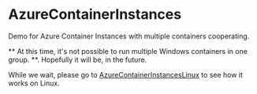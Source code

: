 # AzureContainerInstances

Demo for Azure Container Instances with multiple containers cooperating.

** At this time, it's not possible to run multiple Windows containers in one group. **.
Hopefully it will be, in the future.

While we wait, please go to [AzureContainerInstancesLinux](https://github.com/loekd/AzureContainerInstancesLinux) to see how it works on Linux.



  
